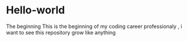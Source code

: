# Hello-world
The beginning
This is the beginning of my coding career professionaly , i want to see this repository grow like anything 
